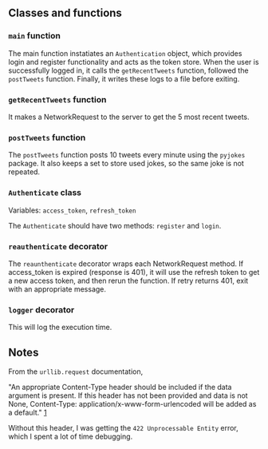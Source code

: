## Classes and functions

### `main` function

The main function instatiates an `Authentication` object, which provides login
and register functionality and acts as the token store. When the user is
successfully logged in, it calls the `getRecentTweets` function, followed the
`postTweets` function. Finally, it writes these logs to a file
before exiting.

### `getRecentTweets` function

It makes a NetworkRequest to the server to get the 5 most recent tweets.

### `postTweets` function

The `postTweets` function posts 10 tweets every minute using the `pyjokes`
package. It also keeps a set to store used jokes, so the same joke is not
repeated.

### `Authenticate` class

Variables: `access_token`, `refresh_token`

The `Authenticate` should have two methods: `register` and `login`.

### `reauthenticate` decorator

The `reaunthenticate` decorator wraps each NetworkRequest method. If
access_token is expired (response is 401), it will use the refresh token to get
a new access token, and then rerun the function. If retry returns 401, exit with
an appropriate message.

### `logger` decorator

This will log the execution time.

## Notes

From the `urllib.request` documentation,

"An appropriate Content-Type header should be included if the data argument is
present. If this header has not been provided and data is not None,
Content-Type: application/x-www-form-urlencoded will be added as a default."
[1](https://docs.python.org/3/library/urllib.request.html#urllib.request.Request)

Without this header, I was getting the `422 Unprocessable Entity` error, which I spent a lot of time debugging.
